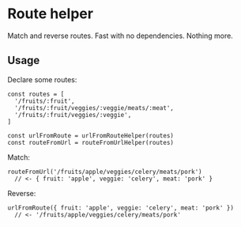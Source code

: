 # Route helper

Match and reverse routes. Fast with no dependencies. Nothing more.

## Usage

Declare some routes:

```
const routes = [
  '/fruits/:fruit',
  '/fruits/:fruit/veggies/:veggie/meats/:meat',
  '/fruits/:fruit/veggies/:veggie',
]

const urlFromRoute = urlFromRouteHelper(routes)
const routeFromUrl = routeFromUrlHelper(routes)
```

Match:

```
routeFromUrl('/fruits/apple/veggies/celery/meats/pork')
  // <- { fruit: 'apple', veggie: 'celery', meat: 'pork' }
```

Reverse:

```
urlFromRoute({ fruit: 'apple', veggie: 'celery', meat: 'pork' })
  // <- '/fruits/apple/veggies/celery/meats/pork'
```
